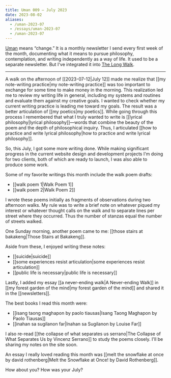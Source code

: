 ```yaml
---
title: Uman 009 — July 2023
date: 2023-08-02
aliases:
  - /uman-2023-07
  - /essays/uman-2023-07
  - /uman-2023-07
---
```

[Uman](uman) means “change.” It is a monthly newsletter I send every first week of the month, documenting what it means to pursue philosophy, contemplation, and writing independently as a way of life. It used to be a separate newsletter. But I've integrated it into [The Long Walk](tlw).

---

A walk on the afternoon of [[2023-07-12|July 12]] made me realize that [[my note-writing practice|my note-writing practice]] was too important to exchange for some time to make money in the morning. This realization led me to review my writing life in general, including my systems and routines and evaluate them against my creative goals. I wanted to check whether my current writing practice is leading me toward my goals. The result was a better articulation of [[my poetics|my poetics]]. While going through this process I remembered that what I truly wanted to write is [[lyrical philosophy|lyrical philosophy]]—words that combine the beauty of the poem and the depth of philosophical inquiry. Thus, I articulated [[how to practice and write lyrical philosophy|how to practice and write lyrical philosophy]].

So, this July, I got some more writing done. While making significant progress in the current website design and development projects I'm doing for two clients, both of which are ready to launch, I was also able to produce some work.

Some of my favorite writings this month include the walk poem drafts:
- [[walk poem 1|Walk Poem 1]]
- [[walk poem 2|Walk Poem 2]]

I wrote these poems initially as fragments of observations during two afternoon walks. My rule was to write a brief note on whatever piqued my interest or whatever thought calls on the walk and to separate lines per street where they occurred. Thus the number of stanzas equal the number of streets walked.

One Sunday morning, another poem came to me: [[those stairs at bakakeng|Those Stairs at Bakakeng]].

Aside from these, I enjoyed writing these notes:
- [[suicide|suicide]]
- [[some experiences resist articulation|some experiences resist articulation]]
- [[public life is necessary|public life is necessary]]

Lastly, I added my essay [[a never-ending walk|A Never-ending Walk]] in [[my forest garden of the mind|my forest garden of the mind]] and shared it in the [[newsletters]].

The best books I read this month were:
- [[isang taong maghapon by paolo tiausas|Isang Taong Maghapon by Paolo Tiausas]]
- [[inahan sa sugilanon far|Inahan sa Sugilanon by Louise Far]]

I also re-read [[the collapse of what separates us serrano|The Collapse of What Separates Us by Vincenz Serrano]] to study the poems closely. I'll be sharing my notes on the site soon.

An essay I really loved reading this month was [[melt the snowflake at once by david rothenberg|Melt the Snowflake at Once! by David Rothenberg]].

How about you? How was your July?